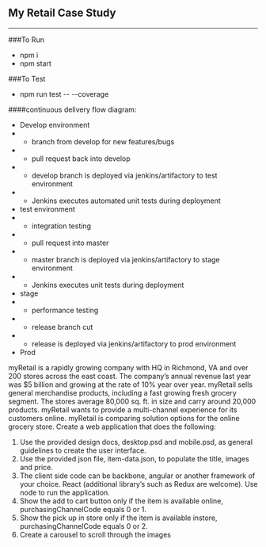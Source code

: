 ## My Retail Case Study
___
###To Run
- npm i
- npm start

###To Test
- npm run test -- --coverage


####continuous delivery flow diagram:

-  Develop environment
- - branch from develop for new features/bugs
- - pull request back into develop
- - develop branch is deployed via jenkins/artifactory to test environment
- - Jenkins executes automated unit tests during deployment
-  test environment
- - integration testing
- - pull request into master
- - master branch is deployed via jenkins/artifactory to stage environment
- - Jenkins executes unit tests during deployment
-  stage
- - performance testing
- - release branch cut
- - release is deployed via jenkins/artifactory to prod environment
-  Prod




myRetail is a rapidly growing company with HQ in Richmond, VA and over 200 stores across the east coast.
The company’s annual revenue last year was $5 billion and growing at the rate of 10% year over year.
myRetail sells general merchandise products, including a fast growing fresh grocery segment. The stores
average 80,000 sq. ft. in size and carry around 20,000 products. myRetail wants to provide a multi-channel
experience for its customers online.
myRetail is comparing solution options for the online grocery store. Create a web application that does the
following:
1) Use the provided design docs, desktop.psd and mobile.psd, as general guidelines to create the
user interface.
2) Use the provided json file, item-data.json, to populate the title, images and price.
3) The client side code can be backbone, angular or another framework of your choice. React
(additional library’s such as Redux are welcome). Use node to run the application.
4) Show the add to cart button only if the item is available online, purchasingChannelCode equals
0 or 1.
5) Show the pick up in store only if the item is available instore, purchasingChannelCode equals 0
or 2.
6) Create a carousel to scroll through the images
